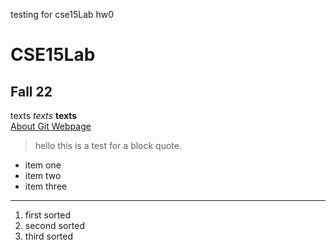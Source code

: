 testing for cse15Lab hw0
# CSE15Lab
## Fall 22
texts 
*texts*	
**texts**	
[About Git Webpage](https://docs.github.com/en/get-started/using-git/about-git)
> hello this is a test for a block quote.
* item one 
* item two
* item three
---
1. first sorted 
2. second sorted 
3. third sorted

